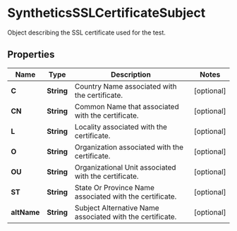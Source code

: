 

# SyntheticsSSLCertificateSubject

Object describing the SSL certificate used for the test.
## Properties

Name | Type | Description | Notes
------------ | ------------- | ------------- | -------------
**C** | **String** | Country Name associated with the certificate. |  [optional]
**CN** | **String** | Common Name that associated with the certificate. |  [optional]
**L** | **String** | Locality associated with the certificate. |  [optional]
**O** | **String** | Organization associated with the certificate. |  [optional]
**OU** | **String** | Organizational Unit associated with the certificate. |  [optional]
**ST** | **String** | State Or Province Name associated with the certificate. |  [optional]
**altName** | **String** | Subject Alternative Name associated with the certificate. |  [optional]




